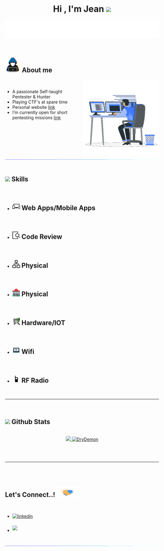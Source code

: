
<h1 align="center"><b>Hi , I'm Jean </b><img src="https://media.giphy.com/media/hvRJCLFzcasrR4ia7z/giphy.gif" width="35"></h1>

<p align="center">
  <a href="https://github.com/DenverCoder1/readme-typing-svg"><img src="./animation.svg"></a>
</p>


<br>



	
## <picture><img src = "./about_me.gif" width = 50px></picture> **About me**

<picture> <img align="right" src="./Right_Side.gif" width = 250px></picture>

<br>

- A passionate Self-taught Pentester & Hunter
- Playing CTF's at spare time
- Personal website [link](https://jeanchartierkastler.com)
- I’m currently open for short pentesting missions [link](mailto:contact@jeanchartierkastler.com)

<br><br>

<img src="./bar.gif"><br><br>

## <img src="https://media2.giphy.com/media/QssGEmpkyEOhBCb7e1/giphy.gif?cid=ecf05e47a0n3gi1bfqntqmob8g9aid1oyj2wr3ds3mg700bl&rid=giphy.gif" width ="25"><b> Skills</b>
<br>

<p align="center">

- ## <img src="responsive-symbol-with-a-widescreen-monitor-a-cellphone-and-a-tablet-svgrepo-com.svg" width ="25"><b> Web Apps/Mobile Apps</b>
    
<br>   
    
- ## <img src="review-screen-svgrepo-com.svg" width ="25"><b> Code Review</b>

<br>

- ## <img src="ethernet-svgrepo-com.svg" width ="25"><b> Physical</b>
    
<br>

- ## <img src="building-dome-svgrepo-com.svg" width ="25"><b> Physical</b>
    
<br>


- ## <img src="hardware-detect-svgrepo-com.svg" width ="25"><b> Hardware/IOT</b>
    
<br>

- ## <img src="wifi-svgrepo-com.svg" width ="25"><b> Wifi</b>
    
<br>

- ## <img src="radio-handheld-svgrepo-com.svg" width ="25"><b> RF Radio</b>
</p>

<br>

-----

<br>


## <img src="https://media.giphy.com/media/iY8CRBdQXODJSCERIr/giphy.gif" width="35"><b> Github Stats </b>
<br>

<div align="center">

<a href="https://github.com/DryDemon/">
  <img src="https://github-readme-stats.vercel.app/api?username=DryDemon&include_all_commits=true&count_private=true&show_icons=true&line_height=20&title_color=7A7ADB&icon_color=2234AE&text_color=D3D3D3&bg_color=0,000000,130F40" width="450"/>
  <img src="https://github-readme-stats.vercel.app/api/top-langs?username=DryDemon&show_icons=true&locale=en&layout=compact&line_height=20&title_color=7A7ADB&icon_color=2234AE&text_color=D3D3D3&bg_color=0,000000,130F40" width="375"  alt="DryDemon"/>

</a>
</div>

<br>
<br>
<br>

-----

<br>
<br>

## <b> Let's Connect..!</b><img src="./handshake.gif" width ="80">
<br>
<div align='left'>

<ul>

<li>
<a href="https://www.linkedin.com/in/jean-ck/" target="_blank">
<img src="https://img.shields.io/badge/linkedin:  Jean Chartier-%2300acee.svg?color=405DE6&style=for-the-badge&logo=linkedin&logoColor=white" alt=linkedin style="margin-bottom: 5px;"/>
</a>
</li>


<br>

<li>
<a href="mailto:contact@jeanchartierkastler.com" target="_blank">
<img src="https://img.shields.io/badge/gmail:  Jean Chartier-%23EA4335.svg?style=for-the-badge&logo=gmail&logoColor=white" t=mail style="margin-bottom: 5px;" />
</a>
</li>
	
</ul>
</div>

<br>
<img src="./bar.gif">
<br>
<br>
<br>

<div align='center'>

